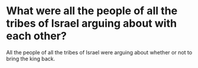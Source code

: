 # What were all the people of all the tribes of Israel arguing about with each other?

All the people of all the tribes of Israel were arguing about whether or not to bring the king back.
